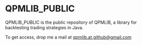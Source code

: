 # QPMLIB_PUBLIC
QPMLIB_PUBLIC is the public repository of QPMLIB, a library for backtesting trading strategies in Java.

To get access, drop me a mail at qpmlib.at.github@gmail.com
